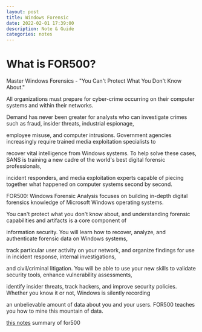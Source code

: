 ```yaml
---
layout: post
title: Windows Forensic
date: 2022-02-01 17:39:00
description: Note & Guide
categories: notes
---
```


# What is FOR500?

Master Windows Forensics - "You Can't Protect What You Don't Know About."

All organizations must prepare for cyber-crime occurring on their computer systems and within their networks. 

Demand has never been greater for analysts who can investigate crimes such as fraud, insider threats, industrial espionage, 

employee misuse, and computer intrusions. Government agencies increasingly require trained media exploitation specialists to 

recover vital intelligence from Windows systems. To help solve these cases, SANS is training a new cadre of the world's best digital forensic professionals,

incident responders, and media exploitation experts capable of piecing together what happened on computer systems second by second.

FOR500: Windows Forensic Analysis focuses on building in-depth digital forensics knowledge of Microsoft Windows operating systems. 

You can't protect what you don't know about, and understanding forensic capabilities and artifacts is a core component of 

information security. You will learn how to recover, analyze, and authenticate forensic data on Windows systems, 

track particular user activity on your network, and organize findings for use in incident response, internal investigations, 

and civil/criminal litigation. You will be able to use your new skills to validate security tools, enhance vulnerability assessments, 

identify insider threats, track hackers, and improve security policies. Whether you know it or not, Windows is silently recording 

an unbelievable amount of data about you and your users. FOR500 teaches you how to mine this mountain of data.

[this notes](https://docs.google.com/document/d/1u9kpKGTaSMbk9TFPWquzUJlfL8h9bp9JYKUC5SaGgAY/edit?usp=sharing) summary of for500
